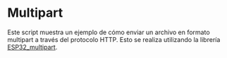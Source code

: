 # Multipart
Este script muestra un ejemplo de cómo enviar un archivo en formato multipart a través del protocolo HTTP. Esto se realiza utilizando la librería [ESP32_multipart](https://github.com/neiraRail/ESP32_multipart).